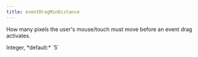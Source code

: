 ```yaml
---
title: eventDragMinDistance
---
```


How many pixels the user's mouse/touch must move before an event drag activates.

<div class='spec' markdown='1'>
Integer, *default:* `5`
</div>
